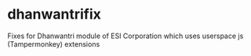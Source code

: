 # dhanwantrifix
Fixes for Dhanwantri module of ESI Corporation which uses userspace js (Tampermonkey) extensions
